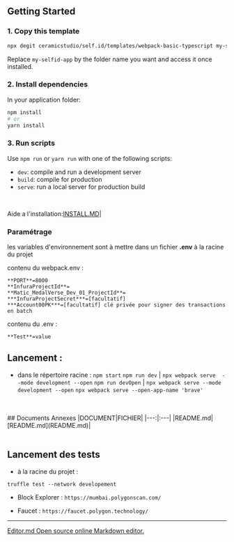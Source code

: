## Getting Started

### 1. Copy this template

```sh
npx degit ceramicstudio/self.id/templates/webpack-basic-typescript my-selfid-app
```

Replace `my-selfid-app` by the folder name you want and access it once installed.

### 2. Install dependencies

In your application folder:

```sh
npm install
# or
yarn install
```

### 3. Run scripts

Use `npm run` or `yarn run` with one of the following scripts:

- `dev`: compile and run a development server
- `build`: compile for production
- `serve`: run a local server for production build


</br>

Aide a l'installation:[INSTALL.MD](documents/INSTALL.MD)|

### Paramétrage
les variables d'environnement sont à mettre dans un fichier **.env** à la racine du projet

contenu du webpack.env :
```
**PORT**=8000
**InfuraProjectId**=
**Matic_MedalVerse_Dev_01_ProjectId**=
***InfuraProjectSecret***=[facultatif]
***Account00PK***=[facultatif] clé privée pour signer des transactions en batch
```
contenu du .env :
```
**Test**=value
```
## Lancement :
- dans le répertoire racine :
`npm start`
`npm run dev` | `npx webpack serve  --mode development --open`
`npm run devOpen` | `npx webpack serve --mode development --open`
`npx webpack serve --open-app-name 'brave'`


</br>
</br>
## Documents Annexes
|DOCUMENT|FICHIER|
|---:|:---|
|README.md|[README.md](README.md)|


</br>
</br>

## Lancement des tests
- à la racine du projet :

```truffle test --network developement```

 - Block Explorer :
 ```https://mumbai.polygonscan.com/```

 - Faucet :
```https://faucet.polygon.technology/```


------------
[Editor.md Open source online Markdown editor.](https://pandao.github.io/editor.md "editor.md")
